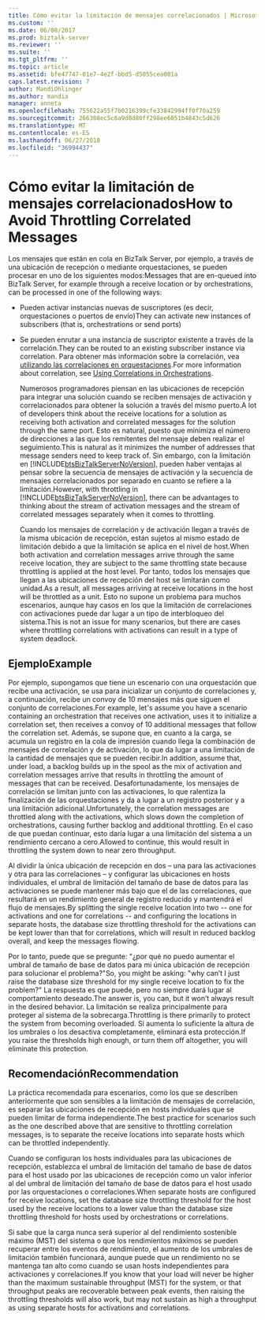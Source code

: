 ```yaml
---
title: Cómo evitar la limitación de mensajes correlacionados | Microsoft Docs
ms.custom: ''
ms.date: 06/08/2017
ms.prod: biztalk-server
ms.reviewer: ''
ms.suite: ''
ms.tgt_pltfrm: ''
ms.topic: article
ms.assetid: bfe47747-01e7-4e2f-bbd5-d5055cea001a
caps.latest.revision: 7
author: MandiOhlinger
ms.author: mandia
manager: anneta
ms.openlocfilehash: 755622a55f7b0216399cfe33842994ff0f70a259
ms.sourcegitcommit: 266308ec5c6a9d8d80ff298ee6051b4843c5d626
ms.translationtype: MT
ms.contentlocale: es-ES
ms.lasthandoff: 06/27/2018
ms.locfileid: "36994437"
---
```

# <a name="how-to-avoid-throttling-correlated-messages"></a><span data-ttu-id="e8b34-102">Cómo evitar la limitación de mensajes correlacionados</span><span class="sxs-lookup"><span data-stu-id="e8b34-102">How to Avoid Throttling Correlated Messages</span></span>
<span data-ttu-id="e8b34-103">Los mensajes que están en cola en BizTalk Server, por ejemplo, a través de una ubicación de recepción o mediante orquestaciones, se pueden procesar en uno de los siguientes modos:</span><span class="sxs-lookup"><span data-stu-id="e8b34-103">Messages that are en-queued into BizTalk Server, for example through a receive location or by orchestrations, can be processed in one of the following ways:</span></span>  
  
- <span data-ttu-id="e8b34-104">Pueden activar instancias nuevas de suscriptores (es decir, orquestaciones o puertos de envío)</span><span class="sxs-lookup"><span data-stu-id="e8b34-104">They can activate new instances of subscribers (that is, orchestrations or send ports)</span></span>  
  
- <span data-ttu-id="e8b34-105">Se pueden enrutar a una instancia de suscriptor existente a través de la correlación.</span><span class="sxs-lookup"><span data-stu-id="e8b34-105">They can be routed to an existing subscriber instance via correlation.</span></span> <span data-ttu-id="e8b34-106">Para obtener más información sobre la correlación, vea [utilizando las correlaciones en orquestaciones](../core/using-correlations-in-orchestrations.md).</span><span class="sxs-lookup"><span data-stu-id="e8b34-106">For more information about correlation, see [Using Correlations in Orchestrations](../core/using-correlations-in-orchestrations.md).</span></span>  
  
  <span data-ttu-id="e8b34-107">Numerosos programadores piensan en las ubicaciones de recepción para integrar una solución cuando se reciben mensajes de activación y correlacionados para obtener la solución a través del mismo puerto.</span><span class="sxs-lookup"><span data-stu-id="e8b34-107">A lot of developers think about the receive locations for a solution as receiving both activation and correlated messages for the solution through the same port.</span></span> <span data-ttu-id="e8b34-108">Esto es natural, puesto que minimiza el número de direcciones a las que los remitentes del mensaje deben realizar el seguimiento.</span><span class="sxs-lookup"><span data-stu-id="e8b34-108">This is natural as it minimizes the number of addresses that message senders need to keep track of.</span></span> <span data-ttu-id="e8b34-109">Sin embargo, con la limitación en [!INCLUDE[btsBizTalkServerNoVersion](../includes/btsbiztalkservernoversion-md.md)], pueden haber ventajas al pensar sobre la secuencia de mensajes de activación y la secuencia de mensajes correlacionados por separado en cuanto se refiere a la limitación.</span><span class="sxs-lookup"><span data-stu-id="e8b34-109">However, with throttling in [!INCLUDE[btsBizTalkServerNoVersion](../includes/btsbiztalkservernoversion-md.md)], there can be advantages to thinking about the stream of activation messages and the stream of correlated messages separately when it comes to throttling.</span></span>  
  
  <span data-ttu-id="e8b34-110">Cuando los mensajes de correlación y de activación llegan a través de la misma ubicación de recepción, están sujetos al mismo estado de limitación debido a que la limitación se aplica en el nivel de host.</span><span class="sxs-lookup"><span data-stu-id="e8b34-110">When both activation and correlation messages arrive through the same receive location, they are subject to the same throttling state because throttling is applied at the host level.</span></span> <span data-ttu-id="e8b34-111">Por tanto, todos los mensajes que llegan a las ubicaciones de recepción del host se limitarán como unidad.</span><span class="sxs-lookup"><span data-stu-id="e8b34-111">As a result, all messages arriving at receive locations in the host will be throttled as a unit.</span></span> <span data-ttu-id="e8b34-112">Esto no supone un problema para muchos escenarios, aunque hay casos en los que la limitación de correlaciones con activaciones puede dar lugar a un tipo de interbloqueo del sistema.</span><span class="sxs-lookup"><span data-stu-id="e8b34-112">This is not an issue for many scenarios, but there are cases where throttling correlations with activations can result in a type of system deadlock.</span></span>  
  
## <a name="example"></a><span data-ttu-id="e8b34-113">Ejemplo</span><span class="sxs-lookup"><span data-stu-id="e8b34-113">Example</span></span>  
 <span data-ttu-id="e8b34-114">Por ejemplo, supongamos que tiene un escenario con una orquestación que recibe una activación, se usa para inicializar un conjunto de correlaciones y, a continuación, recibe un convoy de 10 mensajes más que siguen el conjunto de correlaciones.</span><span class="sxs-lookup"><span data-stu-id="e8b34-114">For example, let's assume you have a scenario containing an orchestration that receives one activation, uses it to initialize a correlation set, then receives a convoy of 10 additional messages that follow the correlation set.</span></span> <span data-ttu-id="e8b34-115">Además, se supone que, en cuanto a la carga, se acumula un registro en la cola de impresión cuando llega la combinación de mensajes de correlación y de activación, lo que da lugar a una limitación de la cantidad de mensajes que se pueden recibir.</span><span class="sxs-lookup"><span data-stu-id="e8b34-115">In addition, assume that, under load, a backlog builds up in the spool as the mix of activation and correlation messages arrive that results in throttling the amount of messages that can be received.</span></span> <span data-ttu-id="e8b34-116">Desafortunadamente, los mensajes de correlación se limitan junto con las activaciones, lo que ralentiza la finalización de las orquestaciones y da a lugar a un registro posterior y a una limitación adicional.</span><span class="sxs-lookup"><span data-stu-id="e8b34-116">Unfortunately, the correlation messages are throttled along with the activations, which slows down the completion of orchestrations, causing further backlog and additional throttling.</span></span> <span data-ttu-id="e8b34-117">En el caso de que puedan continuar, esto daría lugar a una limitación del sistema a un rendimiento cercano a cero.</span><span class="sxs-lookup"><span data-stu-id="e8b34-117">Allowed to continue, this would result in throttling the system down to near zero throughput.</span></span>  
  
 <span data-ttu-id="e8b34-118">Al dividir la única ubicación de recepción en dos – una para las activaciones y otra para las correlaciones – y configurar las ubicaciones en hosts individuales, el umbral de limitación del tamaño de base de datos para las activaciones se puede mantener más bajo que el de las correlaciones, que resultará en un rendimiento general de registro reducido y mantendrá el flujo de mensajes.</span><span class="sxs-lookup"><span data-stu-id="e8b34-118">By splitting the single receive location into two -- one for activations and one for correlations -- and configuring the locations in separate hosts, the database size throttling threshold for the activations can be kept lower than that for correlations, which will result in reduced backlog overall, and keep the messages flowing.</span></span>  
  
 <span data-ttu-id="e8b34-119">Por lo tanto, puede que se pregunte: "¿por qué no puedo aumentar el umbral de tamaño de base de datos para mi única ubicación de recepción para solucionar el problema?"</span><span class="sxs-lookup"><span data-stu-id="e8b34-119">So, you might be asking: "why can’t I just raise the database size threshold for my single receive location to fix the problem?"</span></span> <span data-ttu-id="e8b34-120">La respuesta es que puede, pero no siempre dará lugar al comportamiento deseado.</span><span class="sxs-lookup"><span data-stu-id="e8b34-120">The answer is, you can, but it won’t always result in the desired behavior.</span></span> <span data-ttu-id="e8b34-121">La limitación se realiza principalmente para proteger al sistema de la sobrecarga.</span><span class="sxs-lookup"><span data-stu-id="e8b34-121">Throttling is there primarily to protect the system from becoming overloaded.</span></span> <span data-ttu-id="e8b34-122">Si aumenta lo suficiente la altura de los umbrales o los desactiva completamente, eliminará esta protección.</span><span class="sxs-lookup"><span data-stu-id="e8b34-122">If you raise the thresholds high enough, or turn them off altogether, you will eliminate this protection.</span></span>  
  
## <a name="recommendation"></a><span data-ttu-id="e8b34-123">Recomendación</span><span class="sxs-lookup"><span data-stu-id="e8b34-123">Recommendation</span></span>  
 <span data-ttu-id="e8b34-124">La práctica recomendada para escenarios, como los que se describen anteriormente que son sensibles a la limitación de mensajes de correlación, es separar las ubicaciones de recepción en hosts individuales que se pueden limitar de forma independiente.</span><span class="sxs-lookup"><span data-stu-id="e8b34-124">The best practice for scenarios such as the one described above that are sensitive to throttling correlation messages, is to separate the receive locations into separate hosts which can be throttled independently.</span></span>  
  
 <span data-ttu-id="e8b34-125">Cuando se configuran los hosts individuales para las ubicaciones de recepción, establezca el umbral de limitación del tamaño de base de datos para el host usado por las ubicaciones de recepción como un valor inferior al del umbral de limitación del tamaño de base de datos para el host usado por las orquestaciones o correlaciones.</span><span class="sxs-lookup"><span data-stu-id="e8b34-125">When separate hosts are configured for receive locations, set the database size throttling threshold for the host used by the receive locations to a lower value than the database size throttling threshold for hosts used by orchestrations or correlations.</span></span>  
  
 <span data-ttu-id="e8b34-126">Si sabe que la carga nunca será superior al del rendimiento sostenible máximo (MST) del sistema o que los rendimientos máximos se pueden recuperar entre los eventos de rendimiento, el aumento de los umbrales de limitación también funcionará, aunque puede que un rendimiento no se mantenga tan alto como cuando se usan hosts independientes para activaciones y correlaciones.</span><span class="sxs-lookup"><span data-stu-id="e8b34-126">If you know that your load will never be higher than the maximum sustainable throughput (MST) for the system, or that throughput peaks are recoverable between peak events, then raising the throttling thresholds will also work, but may not sustain as high a throughput as using separate hosts for activations and correlations.</span></span>